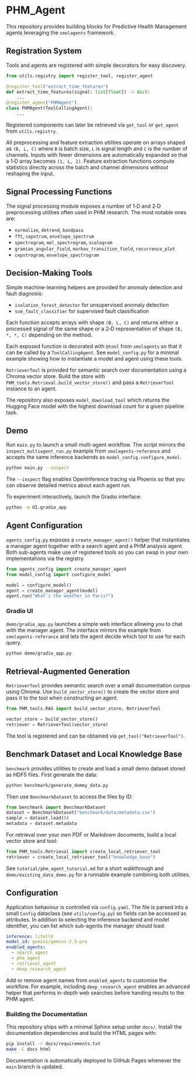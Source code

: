 # PHM_Agent

This repository provides building blocks for Predictive Health Management agents
leveraging the `smolagents` framework.

## Registration System

Tools and agents are registered with simple decorators for easy discovery.

```python
from utils.registry import register_tool, register_agent

@register_tool("extract_time_features")
def extract_time_features(signal: list[float]) -> dict:
    ...
@register_agent("PHMAgent")
class PHMAgent(ToolCallingAgent):
    ...
```

Registered components can later be retrieved via `get_tool` or `get_agent` from
`utils.registry`.

All preprocessing and feature extraction utilities operate on arrays shaped as
`(B, L, C)` where `B` is batch size, `L` is signal length and `C` is the number
of channels. Inputs with fewer dimensions are automatically expanded so that a
1‑D array becomes `(1, L, 1)`.
Feature extraction functions compute statistics directly across the batch and
channel dimensions without reshaping the input.

## Signal Processing Functions

The signal processing module exposes a number of 1‑D and 2‑D preprocessing utilities
often used in PHM research. The most notable ones are:

- `normalize`, `detrend`, `bandpass`
- `fft`, `cepstrum`, `envelope_spectrum`
- `spectrogram`, `mel_spectrogram`, `scalogram`
- `gramian_angular_field`, `markov_transition_field`, `recurrence_plot`
- `cepstrogram`, `envelope_spectrogram`

## Decision-Making Tools

Simple machine-learning helpers are provided for anomaly detection and fault
diagnosis:

- `isolation_forest_detector` for unsupervised anomaly detection
- `svm_fault_classifier` for supervised fault classification

Each function accepts arrays with shape `(B, L, C)` and returns either a
processed signal of the same shape or a 2‑D representation of shape
`(B, *, *, C)` depending on the method.

Each exposed function is decorated with `@tool` from `smolagents` so that it can
be called by a `ToolCallingAgent`. See `model_config.py` for a minimal example
showing how to instantiate a model and agent using these tools.

`RetrieverTool` is provided for semantic search over documentation using a
Chroma vector store. Build the store with
`PHM_tools.Retrieval.build_vector_store()` and pass a `RetrieverTool` instance to
an agent.

The repository also exposes `model_download_tool` which returns the Hugging Face
model with the highest download count for a given pipeline task.

## Demo

Run `main.py` to launch a small multi-agent workflow. The script mirrors the
`inspect_multiagent_run.py` example from `smolagents-referance` and accepts the
same inference backends as `model_config.configure_model`.

```bash
python main.py --inspect
```

The `--inspect` flag enables OpenInference tracing via Phoenix so that you can
observe detailed metrics about each agent run.

To experiment interactively, launch the Gradio interface:

```bash
python -m UI.gradio_app
```


## Agent Configuration

`agents_config.py` exposes a `create_manager_agent()` helper that instantiates a
manager agent together with a search agent and a PHM analysis agent. Both
sub-agents make use of registered tools so you can swap in your own
implementations via the registry.

```python
from agents_config import create_manager_agent
from model_config import configure_model

model = configure_model()
agent = create_manager_agent(model)
agent.run("What's the weather in Paris?")
```

### Gradio UI

`demo/gradio_app.py` launches a simple web interface allowing you to chat with
the manager agent. The interface mirrors the example from
`smolagents-referance` and lets the agent decide which tool to use for each
query.

```bash
python demo/gradio_app.py
```
## Retrieval-Augmented Generation

`RetrieverTool` provides semantic search over a small documentation corpus using
Chroma. Use `build_vector_store()` to create the vector store and pass it to the
tool when constructing an agent.

```python
from PHM_tools.RAG import build_vector_store, RetrieverTool

vector_store = build_vector_store()
retriever = RetrieverTool(vector_store)
```

The tool is registered and can be obtained via `get_tool("RetrieverTool")`.

## Benchmark Dataset and Local Knowledge Base

`benchmark` provides utilities to create and load a small demo dataset stored as
HDF5 files. First generate the data:

```bash
python benchmark/generate_dummy_data.py
```

Then use `BenchmarkDataset` to access the files by ID:

```python
from benchmark import BenchmarkDataset
dataset = BenchmarkDataset("benchmark/data/metadata.csv")
sample = dataset.load(0)
metadata = dataset.metadata
```

For retrieval over your own PDF or Markdown documents, build a local vector
store and tool:

```python
from PHM_tools.Retrieval import create_local_retriever_tool
retriever = create_local_retriever_tool("knowledge_base")
```

See `tutorial/phm_agent_tutorial.md` for a short walkthrough and
`demo/existing_data_demo.py` for a runnable example combining both utilities.

## Configuration

Application behaviour is controlled via `config.yaml`. The file is parsed into a
small `Config` dataclass (see `utils/config.py`) so fields can be accessed as
attributes. In addition to selecting the inference backend and model
identifier, you can list which sub-agents the manager should load:

```yaml
inference: litellm
model_id: gemini/gemini-2.5-pro
enabled_agents:
  - search_agent
  - phm_agent
  - retrieval_agent
  - deep_research_agent
```

Add or remove agent names from `enabled_agents` to customise the workflow. For
example, including `deep_research_agent` enables an advanced helper that
performs in-depth web searches before handing results to the PHM agent.

### Building the Documentation

This repository ships with a minimal Sphinx setup under `docs/`. Install the
documentation dependencies and build the HTML pages with:

```bash
pip install -r docs/requirements.txt
make -C docs html
```

Documentation is automatically deployed to GitHub Pages whenever the `main`
branch is updated.
